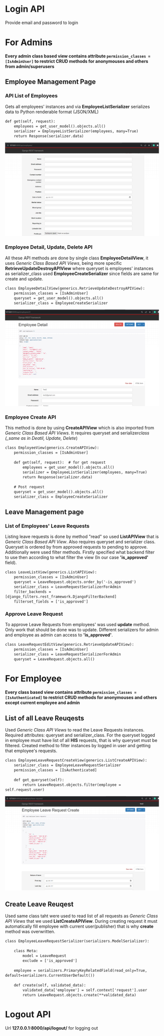 # Login API
Provide email and password to login

# For Admins

**Every admin class based view contains attribute `permission_classes = [IsAdminUser]` to restrict CRUD methods for anonymouses and others from admin/superusers**

## Employee Management Page

### API List of Employees

Gets all employees' instances and via **EmployeeListSerializer** serializes data to Python renderable format (JSON/XML)

```
def get(self, request):
    employees = get_user_model().objects.all()
    serializer = EmployeeListSerializer(employees, many=True)
    return Response(serializer.data)
```
![](photos/createEmployee.png)

### Employee Detail, Update, Delete API

All these API methods are done by single class **EmployeeDetailView**, it uses _Generic Class Based API Views_, being more specific **RetrieveUpdateDestroyAPIView** where queryset is employees' instances as serializer_class used **EmployeeCreateSerializer** since fields are same for create and update.

```
class EmployeeDetailView(generics.RetrieveUpdateDestroyAPIView):
    permission_classes = [IsAdminUser]
    queryset = get_user_model().objects.all()
    serializer_class = EmployeeCreateSerializer
```
![](photos/DetailDeleteUpdate.png)
### Employee Create API

This method is done by using **CreateAPIView** which is also imported from _Generic Class Based API Views_. It requires queryset and serializer*class (\_same as in Deatil, Update, Delete*)

```
class EmployeeView(generics.CreateAPIView):
    permission_classes = [IsAdminUser]

    def get(self, request):  # for get request
        employees = get_user_model().objects.all()
        serializer = EmployeeListSerializer(employees, many=True)
        return Response(serializer.data)

    # Post request
    queryset = get_user_model().objects.all()
    serializer_class = EmployeeCreateSerializer
```

## Leave Management page

### List of Employees' Leave Requests

Listing leave requests is done by method "read" so used **ListAPIView** that is _Generic Class Based API View_. Also requires queryset and serializer class. Queryset is ordered by from approved requests to pending to approve. Additionally were used filter methods. Firstly specified what backend filter to use then according to what filter the view (In our case **'is_approved'** field).

```
class LeaveListView(generics.ListAPIView):
    permission_classes = [IsAdminUser]
    queryset = LeaveRequest.objects.order_by('-is_approved')
    serializer_class = LeaveRequestSerializerForAdmin
    filter_backends = [django_filters.rest_framework.DjangoFilterBackend]
    filterset_fields = ['is_approved']
```

### Approve Leave Request

To approve Leave Requests from employees' was used **update** method. Only work that should be done was to update. Different serializers for admin and employee as admin can access to **'is_approved'**.

```
class LeaveRequestEditView(generics.RetrieveUpdateAPIView):
    permission_classes = [IsAdminUser]
    serializer_class = LeaveRequestSerializerForAdmin
    queryset = LeaveRequest.objects.all()
```

# For Employee

**Every class based view contains attribute `permission_classes = [IsAuthenticated]` to restrict CRUD methods for anonymouses and others except current employee and admin**

## List of all Leave Reuqests

Used _Generic Class API Views_ to read the Leave Requests instances. Required attributes: queryset and serializer_class. For the queryset logged in employee must have list of all **HIS** requests, that is why queryset must be filtered. Created method to filter instances by logged in user and getting that employee's requests.

```
class EmployeeLeaveRequestCreateView(generics.ListCreateAPIView):
    serializer_class = EmployeeLeaveRequestSerializer
    permission_classes = [IsAuthenticated]

    def get_queryset(self):
        return LeaveRequest.objects.filter(employee = self.request.user)
```
![](photos/ELRQ.png)

## Create Leave Reuqest

Used same class taht were used to read list of all requests as _Generic Class API Views_ that we used **ListCreateAPIView**. During creating request it must automatically fill employee with current user(publisher) that is why **create** method was overwritten.

```
class EmployeeLeaveRequestSerializer(serializers.ModelSerializer):

    class Meta:
        model = LeaveRequest
        exclude = ['is_approved']

    employee = serializers.PrimaryKeyRelatedField(read_only=True, default=serializers.CurrentUserDefault())

    def create(self, validated_data):
        validated_data['employee'] = self.context['request'].user
        return LeaveRequest.objects.create(**validated_data)
```
# Logout API
Url **127.0.0.1:8000/api/logout/** for logging out
